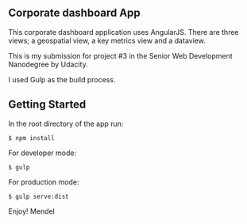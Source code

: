 ## Corporate dashboard App

This corporate dashboard application uses AngularJS. There are three views; a geospatial view, a key metrics view and a dataview. 

This is my submission for project #3 in the Senior Web Development Nanodegree by Udacity. 

I used Gulp as the build process.

## Getting Started

In the root directory of the app run:

```
$ npm install
```

For developer mode:

```
$ gulp
```

For production mode:

```
$ gulp serve:dist
```

Enjoy!
Mendel

 